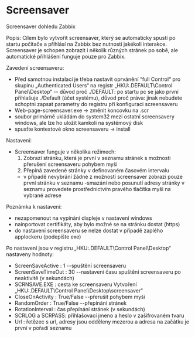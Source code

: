# Screensaver
Screensaver dohledu Zabbix

Popis:
Cílem bylo vytvořit screensaver, který se automaticky spustí po startu počítače a přihlásí na Zabbix bez nutnosti jakékoli interakce. 
Screensaver je schopen zobrazit i několik různých stránek po sobě, ale automatické přihlášení funguje pouze pro Zabbix.

Zavedení screensaveru:
- Před samotnou instalací je třeba nastavit oprvánění “full Control“ pro skupinu „Authenticated Users“ na registr „HKU:\.DEFAULT\Control Panel\Desktop“ -- důvod proč ./DEFAULT: po startu pc se jako první přihlašuje ./Default (účet systému), důvod proč práva: jinak nebudete schoptni zapsat parametry do registru při konfiguraci screensaveru
- Web-page-screensaver.exe -> změnit koncovku na .scr
- soubor primárně ukládám do system32 mezi ostatní screensavery windows, ale lze ho uložit kamkoli na systémový disk
- spusťte kontextové okno screensaveru -> install 

Nastavení:
- Screensaver funguje v několika režimech:
  1) Zobrazí stránku, která je první v seznamu stránek s možnosti přerušení screensaveru pohybem myši
  2) Přepíná zavedené stránky v definovaném časovém intervalu
  - v případě nevybrání žádné z možností screensaver zobrazí pouze první stránku v seznamu
-smazání nebo posunutí adresy stránky v seznamu provedete prostřednictvím pravého tlačítka myši na vybrané adrese

Poznámka k nastavení:
  - nezapomenout na vypínání displeje v nastavení windows
  - nainportovat certifikáty, aby bylo možné se na stránku dostat (https)
  - do nastavení screensaveru se nelze dostat v případě zaplého applockeru (podepište exe)
 
Po nastavení jsou v registru „HKU:\.DEFAULT\Control Panel\Desktop“ nastaveny hodnoty:
   - ScreenSaveActive : 1 --spuštění screensaveru
   - ScreenSaveTimeOut : 30 --nastavení času spuštění screensaveru po neaktivitě (v sekundách)
   - SCRNSAVE.EXE : cesta ke screensaveru
Vytvoření „HKU:\.DEFAULT\Control Panel\Desktop\screensaver“   
   - CloseOnActivity : True/False --přerušit pohybem myši
   - RandomOrder : True/False --přepínání stránek
   - RotationInterval : čas přepínání stránek (v sekundách)
   - SCRLOG a SCRPASS: přihlašovací jmeno a heslo v zašifrovaném tvaru
   - Url : řetězec s url, adresy jsou odděleny mezerou a adresa na začátku je první v pořadí seznamu
   
  
    
    
 
 
